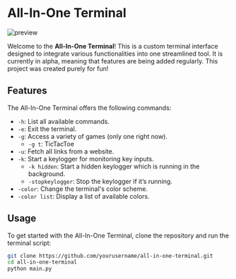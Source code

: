 # All-In-One Terminal

![preview](https://github.com/user-attachments/assets/32ec2d63-6601-4adb-98d4-22499d066e53)



Welcome to the **All-In-One Terminal**! This is a custom terminal interface designed to integrate various functionalities into one streamlined tool. It is currently in alpha, meaning that features are being added regularly. This project was created purely for fun!

## Features

The All-In-One Terminal offers the following commands:

- `-h`: List all available commands.
- `-e`: Exit the terminal.
- `-g`: Access a variety of games (only one right now).
  - `-g t`: TicTacToe
- `-u`: Fetch all links from a website.
- `-k`: Start a keylogger for monitoring key inputs.
  - `-k hidden`: Start a hidden keylogger which is running in the background.
  - `-stopkeylogger`: Stop the keylogger if it’s running.
- `-color`: Change the terminal's color scheme.
- `-color list`: Display a list of available colors.



## Usage

To get started with the All-In-One Terminal, clone the repository and run the terminal script:

```bash
git clone https://github.com/yourusername/all-in-one-terminal.git
cd all-in-one-terminal
python main.py
